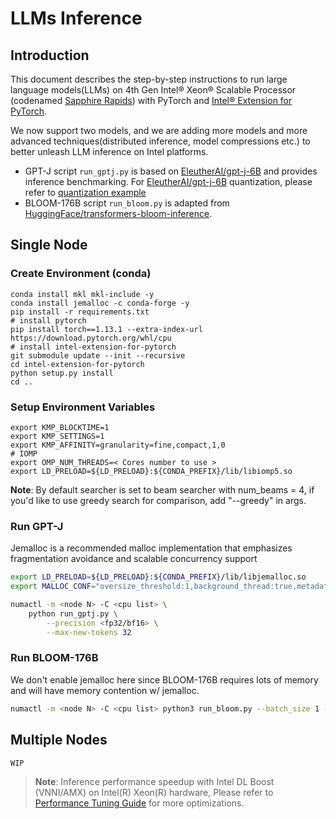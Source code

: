 # LLMs Inference

## Introduction
This document describes the step-by-step instructions to run large language models(LLMs) on 4th Gen Intel® Xeon® Scalable Processor (codenamed [Sapphire Rapids](https://www.intel.com/content/www/us/en/products/docs/processors/xeon-accelerated/4th-gen-xeon-scalable-processors.html)) with PyTorch and [Intel® Extension for PyTorch](https://github.com/intel/intel-extension-for-pytorch).

We now support two models, and we are adding more models and more advanced techniques(distributed inference, model compressions etc.) to better unleash LLM inference on Intel platforms.

- GPT-J
  script `run_gptj.py` is based on [EleutherAI/gpt-j-6B](https://huggingface.co/EleutherAI/gpt-j-6B) and provides inference benchmarking. For [EleutherAI/gpt-j-6B](https://huggingface.co/EleutherAI/gpt-j-6B) quantization, please refer to [quantization example](../quantization/inc)
- BLOOM-176B
  script `run_bloom.py` is adapted from [HuggingFace/transformers-bloom-inference](https://github.com/huggingface/transformers-bloom-inference/blob/main/bloom-inference-scripts/bloom-accelerate-inference.py). 

## Single Node
### Create Environment (conda)
```
conda install mkl mkl-include -y
conda install jemalloc -c conda-forge -y
pip install -r requirements.txt
# install pytorch
pip install torch==1.13.1 --extra-index-url https://download.pytorch.org/whl/cpu
# install intel-extension-for-pytorch
git submodule update --init --recursive
cd intel-extension-for-pytorch
python setup.py install
cd ..
```
### Setup Environment Variables
```
export KMP_BLOCKTIME=1
export KMP_SETTINGS=1
export KMP_AFFINITY=granularity=fine,compact,1,0
# IOMP
export OMP_NUM_THREADS=< Cores number to use >
export LD_PRELOAD=${LD_PRELOAD}:${CONDA_PREFIX}/lib/libiomp5.so
```

**Note**: By default searcher is set to beam searcher with num_beams = 4, if you'd like to use greedy search for comparison, add "--greedy" in args.

### Run GPT-J
Jemalloc is a recommended malloc implementation that emphasizes fragmentation avoidance and scalable concurrency support
```bash
export LD_PRELOAD=${LD_PRELOAD}:${CONDA_PREFIX}/lib/libjemalloc.so
export MALLOC_CONF="oversize_threshold:1,background_thread:true,metadata_thp:auto,dirty_decay_ms:9000000000,muzzy_decay_ms:9000000000"

numactl -m <node N> -C <cpu list> \
    python run_gptj.py \
        --precision <fp32/bf16> \
        --max-new-tokens 32
```
### Run BLOOM-176B
We don't enable jemalloc here since BLOOM-176B requires lots of memory and will have memory contention w/ jemalloc.
```bash
numactl -m <node N> -C <cpu list> python3 run_bloom.py --batch_size 1 --benchmark
```

## Multiple Nodes
```
WIP
```


>**Note**: Inference performance speedup with Intel DL Boost (VNNI/AMX) on Intel(R) Xeon(R) hardware, Please refer to [Performance Tuning Guide](https://intel.github.io/intel-extension-for-pytorch/cpu/latest/tutorials/performance_tuning/tuning_guide.html) for more optimizations.
